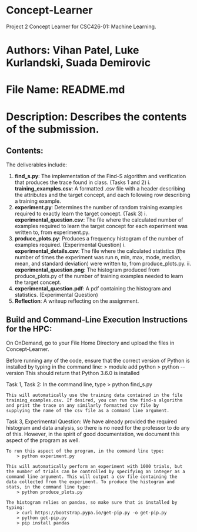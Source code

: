 # Concept-Learner
Project 2 Concept Learner for CSC426-01: Machine Learning.

# Authors: Vihan Patel, Luke Kurlandski, Suada Demirovic
# File Name: README.md
# Description: Describes the contents of the submission.

## Contents:
The deliverables include:
1. **find_s.py**: The implementation of the Find-S algorithm and verification that produces the trace found in class. (Tasks 1 and 2)
	i. **training_examples.csv**: A formatted .csv file with a header describing the attributes and the target concept, and each following row describing a training example.
2. **experiment.py**: Determines the number of random training examples required to exactly learn the target concept. (Task 3)
	i. **experimental_question.csv**: The file where the calculated number of examples required to learn the target concept for each experiment was written to, from experiment.py. 
3. **produce_plots.py**: Produces a frequency histogram of the number of examples required. (Experimental Question)
	i. **experimental_details.csv**: The file where the calculated statistics (the number of times the experiment was run n, min, max, mode, median, mean, and standard deviation) were written to, from produce_plots.py. 
	ii. **experimental_question.png**: The histogram produced from produce_plots.py of the number of training examples needed to learn the target concept.
4. **experimental_question.pdf**: A pdf containing the histogram and statistics. (Experimental Question)
5. **Reflection**: A writeup reflecting on the assignment. 


## Build and Command-Line Execution Instructions for the HPC:

On OnDemand, go to your File Home Directory and upload the files in Concept-Learner. 

Before running any of the code, ensure that the correct version of Python 
is installed by typing in the command line:
	> module add python
	> python --version 
This should return that Python 3.6.0 is installed

Task 1, Task 2: 
	In the command line, type
		> python find_s.py

	This will automatically use the training data contained in the file
	training_examples.csv. If desired, you can run the find-s algorithm
	and print the trace on any similarly formatted csv file by 
	supplying the name of the csv file as a command line argument.

Task 3, Experimental Question:
	We have already provided the required histogram and data analysis, 
	so there is no need for the professor to do any of this. However, in
	the spirit of good documentation, we document this aspect of the 
	program as well. 
	
	To run this aspect of the program, in the command line type:
		> python experiment.py

	This will automatically perform an experiment with 1000 trials, but 
	the number of trials can be controlled by specifying an integer as a
	command line argument. This will output a csv file containing the 
	data collected from the experiment. To produce the histogram and 
	stats, in the command line type:
		> python produce_plots.py

	The histogram relies on pandas, so make sure that is installed by typing:
		> curl https://bootstrap.pypa.io/get-pip.py -o get-pip.py
		> python get-pip.py
		> pip install pandas